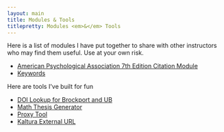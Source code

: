 ```yaml
---
layout: main
title: Modules & Tools
titlepretty: Modules <em>&</em> Tools
---
```

Here is a list of modules I have put together to share with other instructors who may find them useful. Use at your own risk.

* [American Psychological Association 7th Edition Citation Module](/learning/apa7/)
* [Keywords](/learning/keywords/)

Here are tools I've built for fun
* [DOI Lookup for Brockport and UB](/doi/)
* [Math Thesis Generator](/learning/math-thesis-generator/)
* [Proxy Tool](/proxy/)
* [Kaltura External URL](/kaltura)
